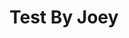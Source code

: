 <script src="https://unpkg.com/launchdarkly-js-client-sdk@2.18.1/dist/ldclient.min.js"></script>

<h1>Test By Joey</h1>

<div id="preview" style="display:none">
  <p>
    this is for feature toggle testing.
  </p>
</div>

<script>
   var clientId = "6579632af1ad7f0fffccf92b";
   var falgName = "testfeatureflag";
   var ldclient = window.LDClient.initialize(clientId, user);

   ldclient.on("ready", function() {
     document.getElementById("preview").style.display = ldclient.variation(flagname, false) ?
     "block":"none";
   });

   ldclient.on("change":"+ flagname, function(newVal, prevVal) {
     docuement.getElementById("preview").style.display = newVal ? "block":"none";
   });
</script>
